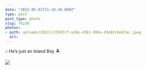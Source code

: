 ```yaml
---
date: "2022-05-01T21:10:36.000Z"
type: post 
post_type: photo
slug: 76236
photos: 
- path: uploads/2022/c31597cf-a16e-4381-99ba-d3e82c6e67ac.jpeg
  alt: 
---
```

🎶 He’s just an Island Boy 🏝


![](/uploads/2022/c31597cf-a16e-4381-99ba-d3e82c6e67ac.jpeg)
